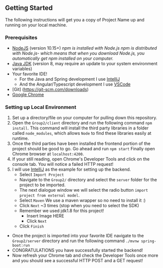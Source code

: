 ## Getting Started
The following instructions will get you a copy of Project Name up and running on your local machine.
### Prerequisites
* [NodeJS](https://nodejs.org/en/) (version 10.15+) _npm is installed with Node.js
npm is distributed with Node.js- which means that when you download Node.js, you automatically get npm installed on your computer._
* [Java JDK](https://www.oracle.com/technetwork/java/javase/downloads/jdk8-downloads-2133151.html) (version 8, may require an update to your system environment variables)
* Your favorite IDE!
    * For the Java and Spring development I use [IntelliJ](https://www.jetbrains.com/idea/download/#section=windows)
    * And the Angular/Typescript development I use [VSCode](https://code.visualstudio.com/download)
* [Git] (https://git-scm.com/downloads)
* [Google Chrome](https://www.google.com/chrome/)
### Setting up Local Environment
1. Set up a directory/file on your computer for pulling down this repository.
2. Open the `Group2/client` directory and run the following command ```npm install```. This command will install the third party libraries in a folder called `node_modules`, which allows `Node` to find these libraries easily at runtime.
3. Once the third parties have been installed the frontend portion of the project should be good to go. Go ahead and run ```npm start``` Finally open Chrome browser at `localhost:4200`.
4. If your still reading, open Chrome's Developer Tools and click on the console tab. You will notice a failed HTTP request!
5. I will use [IntelliJ](https://www.jetbrains.com/idea/download/#section=windows) as the example for setting up the backend. 
    * Select `Import Project`
    * Navigate to the `Group2/` directory and select the `server` folder for the project to be imported.
    * The next dialogue window we will select the radio button `import project from external model`.
    * Select `Maven` We use a maven wrapper so no need to install it :)
    * Click `Next` ~3 times (stop when you need to select the SDK)
    * Remember we used jdk1.8 for this project!
        * Insert Image  HERE
        * Click `Next`
    * Click `Finish`
* Once the project is imported into your favorite IDE navigate to the `Group2/server` directory and run the following command ```./mvnw spring-boot:run```
* CONGRATULATIONS you have successfully started the backend!
* Now refresh your Chrome tab and check the Developer Tools once more and you should see a successful HTTP POST and a GET request!
